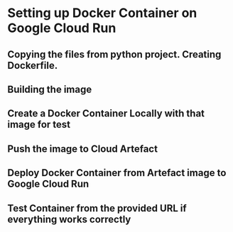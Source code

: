 # Setting up Docker Container on Google Cloud Run
## Copying the files from python project. Creating Dockerfile. 
## Building the image
## Create a Docker Container Locally with that image for test
## Push the image to Cloud Artefact  
## Deploy Docker Container from Artefact image to Google Cloud Run
## Test Container from the provided URL if everything works correctly
